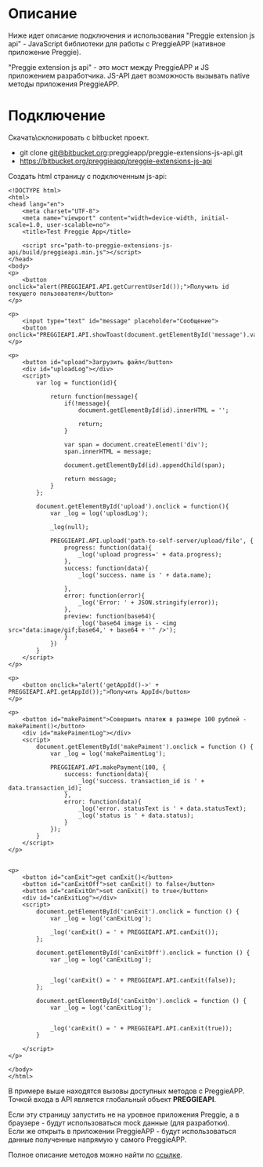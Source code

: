 # Описание
Ниже идет описание подключения и использования "Preggie extension js api" - JavaScript библиотеки для работы с PreggieAPP (нативное приложение Preggie).

"Preggie extension js api" - это мост между PreggieAPP и JS приложением разработчика. JS-API дает возможность вызывать native методы приложения PreggieAPP.
 
# Подключение
Скачать\склонировать с bitbucket проект.
 
- git clone git@bitbucket.org:preggieapp/preggie-extensions-js-api.git
- https://bitbucket.org/preggieapp/preggie-extensions-js-api

Создать html страницу с подключенным js-api:
    
    <!DOCTYPE html>
    <html>
    <head lang="en">
        <meta charset="UTF-8">
        <meta name="viewport" content="width=device-width, initial-scale=1.0, user-scalable=no">
        <title>Test Preggie App</title>
    
        <script src="path-to-preggie-extensions-js-api/build/preggieapi.min.js"></script>        
    </head>
    <body>
    <p>
        <button onclick="alert(PREGGIEAPI.API.getCurrentUserId());">Получить id текущего пользователя</button>
    </p>
    
    <p>
        <input type="text" id="message" placeholder="Сообщение">
        <button onclick="PREGGIEAPI.API.showToast(document.getElementById('message').value)">showToast</button>
    </p>
    
    <p>
        <button id="upload">Загрузить файл</button>
        <div id="uploadLog"></div>
        <script>
            var log = function(id){
    
                return function(message){
                    if(!message){
                        document.getElementById(id).innerHTML = '';
    
                        return;
                    }
    
                    var span = document.createElement('div');
                    span.innerHTML = message;
    
                    document.getElementById(id).appendChild(span);
    
                    return message;
                }
            };
    
            document.getElementById('upload').onclick = function(){
                var _log = log('uploadLog');
    
                _log(null);
    
                PREGGIEAPI.API.upload('path-to-self-server/upload/file', {
                    progress: function(data){
                        _log('upload progress=' + data.progress);
                    },
                    success: function(data){
                        _log('success. name is ' + data.name);
    
                    },
                    error: function(error){
                        _log('Error: ' + JSON.stringify(error));
                    },
                    preview: function(base64){
                        _log('base64 image is - <img src="data:image/gif;base64,' + base64 + '" />');
                    }
                })
            }
        </script>
    </p>
    
    <p>
        <button onclick="alert('getAppId()->' + PREGGIEAPI.API.getAppId());">Получить AppId</button>
    </p>
    
    <p>
        <button id="makePaiment">Совершить платеж в размере 100 рублей - makePaiment()</button>
        <div id="makePaimentLog"></div>
        <script>
            document.getElementById('makePaiment').onclick = function () {
                var _log = log('makePaimentLog');
    
                PREGGIEAPI.API.makePayment(100, {
                    success: function(data){
                        _log('success. transaction_id is ' + data.transaction_id);
                    },
                    error: function(data){
                        _log('error. statusText is ' + data.statusText);
                        _log('status is ' + data.status);
                    }
                });
            }
        </script>
    </p>
    
    
    <p>
        <button id="canExit">get canExit()</button>
        <button id="canExitOff">set canExit() to false</button>
        <button id="canExitOn">set canExit() to true</button>
        <div id="canExitLog"></div>
        <script>
            document.getElementById('canExit').onclick = function () {
                var _log = log('canExitLog');
    
                _log('canExit() = ' + PREGGIEAPI.API.canExit());
            };
    
            document.getElementById('canExitOff').onclick = function () {
                var _log = log('canExitLog');
    
    
                _log('canExit() = ' + PREGGIEAPI.API.canExit(false));
            };
    
            document.getElementById('canExitOn').onclick = function () {
                var _log = log('canExitLog');
    
    
                _log('canExit() = ' + PREGGIEAPI.API.canExit(true));
            }
    
        </script>
    </p>
    
    </body>
    </html>


В примере выше находятся вызовы доступных методов с PreggieAPP. Точкой входа в API является глобальный объект **PREGGIEAPI**.

Если эту страницу запустить не на уровное приложения Preggie, а в браузере - будут использоваться mock данные (для разработки).  
Если же открыть в приложении PreggieAPP - будут использоваться данные полученные напрямую у самого PreggieAPP. 

Полное описание методов можно найти по [ссылке](http://docs.preggieextensionsdocumentation.apiary.io/#).